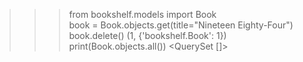 >>> from bookshelf.models import Book     
>>> book = Book.objects.get(title="Nineteen Eighty-Four")
>>> book.delete()
(1, {'bookshelf.Book': 1})
>>> print(Book.objects.all()) 
<QuerySet []>